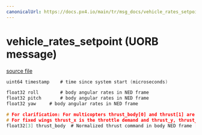 ```yaml
---
canonicalUrl: https://docs.px4.io/main/tr/msg_docs/vehicle_rates_setpoint
---
```


# vehicle_rates_setpoint (UORB message)



[source file](https://github.com/PX4/PX4-Autopilot/blob/release/1.13/msg/vehicle_rates_setpoint.msg)

```c
uint64 timestamp    # time since system start (microseconds)

float32 roll        # body angular rates in NED frame
float32 pitch       # body angular rates in NED frame
float32 yaw     # body angular rates in NED frame

# For clarification: For multicopters thrust_body[0] and thrust[1] are usually 0 and thrust[2] is the negative throttle demand.
# For fixed wings thrust_x is the throttle demand and thrust_y, thrust_z will usually be zero.
float32[3] thrust_body  # Normalized thrust command in body NED frame [-1,1]

```
